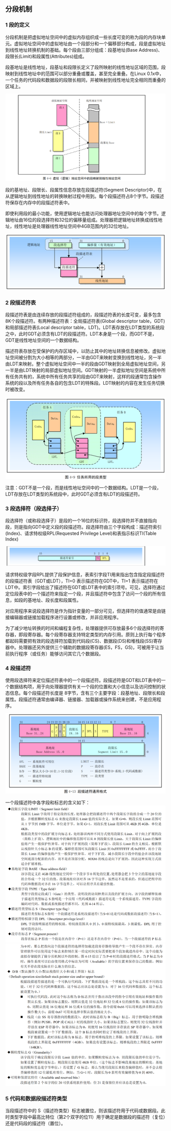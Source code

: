 ## 分段机制

### 1 段的定义

分段机制是把虚拟地址空间中的虚拟内存组织成一些长度可变的称为段的内存块单元。虚拟地址空间中的虚拟地址由一个段部分和一个偏移部分构成，段是虚拟地址到线性地址转换机制的基础。每个段由三部分组成：段基地址(Base Address)、段限长(Limit)和段属性(Attributes)组成。

段基地址是线性地址，段基址和段限长定义了段所映射的线性地址区域的范围，段映射到线性地址中的范围可以部分重叠或覆盖，甚至完全重叠。在Linux 0.1x中，一个任务的代码段和数据段的段限长相同，并被映射到线性地址完全相同而重叠的区域上。

![alt](./pictures2/1201.png)

段的基地址、段限长、段属性信息存放在段描述符(Segment Descriptor)中，在从逻辑地址到线性地址的转换映射过程中用到。每个段描述符占8个字节。段描述符保存在内存中的段描述符表中。

即使利用段的最小功能，使用逻辑地址也能访问处理器地址空间中的每个字节。逻辑地址由16位的段选择符和32位的偏移量组成。处理器把逻辑地址转换成线性地址，线性地址是处理器线性地址空间中4GB范围内的32位地址。

![alt](./pictures2/1202.png)

### 2 段描述符表

段描述符表是由连续存放的段描述符组成的，段描述符表的长度可变，最多包含8K个段描述符。有两种描述符表：全局描述符表(Global descriptor table，GDT)和局部描述符表(Local descriptor table，LDT)。LDT表存放在LDT类型的系统段之中，此时GDT必须含有LDT的段描述符。LDT本身是一个段，而GDT不是，GDT是线性地址空间的一个数据结构。

描述符表存放在受保护的内存区域中，以防止其中的地址转换信息被修改。虚拟地址空间被分割为大小相等的两部分，一半由GDT来映射变换到线性地址，另一半由LDT来映射。整个虚拟地址空间中一半的段由GDT映射到全局虚拟地址空间，另一半是由LDT映射的局部虚拟地址空间。GDT映射的一半虚拟地址空间是系统中所有任务共有的，系统中所有任务共享的段由GDT来映射，这样的段通常包含操作系统的段以及所有任务各自的包含LDT的特殊段。LDT映射的内容在发生任务切换时被改变。

![alt](./pictures2/1203.png)

注意：GDT不是一个段，而是线性地址空间中的一个数据结构。LDT是一个段，LDT存放在LDT类型的系统段中，此时GDT必须含有LDT的段描述符。

### 3 段选择符（段选择子）

段选择符（或称段选择子）是段的一个16位的标识符，段选择符并不直接指向段，则是指向GDT中定义段的段描述符。段选择符由三个字段构成：描述符索引(Index)、请求特权级RPL(Requested Privilege Level)和表指示标识TI(Table Index)

![alt](./pictures2/1204.png)

请求特权级字段RPL提供了段保护信息，表索引字段TI用来指出包含指定段描述符的段描述符表（GDT或LDT），TI=0 表示描述符在GDT中，TI=1 表示描述符在LDT中。索引字段给出了描述符在GDT或LDT表中的索引项号。可见，选择符通过定位段表中的一个描述符来指定一个段，并且描述符中包含了访问一个段的所有信息，如段的基地址、段长度和段属性。

对应用程序来说段选择符是作为指针变量的一部分可见，但选择符的值通常是由链接编辑器或链接加载程序进行设置或修改，并非应用程序。

为了减少地址转换的时间和编程复杂性，处理器提供可存放最多6个段选择符的寄存器，即段寄存器。每个段寄存器支持特定类型的内存引用。原则上执行每个程序都起码需要把有效的段选择符加载到代码段(CS)、数据段(DS)和堆栈段(SS)寄存器中。处理器还另外提供三个辅助的数据段寄存器(ES，FS，GS)，可被用于让当前执行程序（或任务）能够访问其它几个数据段。

### 4 段描述符

使用段选择符来定位描述符表中的一个段描述符。段描述符是GDT和LDT表中的一个数据结构项，用于向处理器提供有关一个段的位置和大小信息以及访问控制的状态信息。每个段描述符长度是 8字节，含有三个主要字段：段基地址、段限长和段属性。段描述符通常由编译器、链接器、加载器或操作系统来创建，不是应用程序。

![alt](./pictures2/1205.png)

一个段描述符中各字段和标志的含义如下：
![alt](./pictures2/1206.png)
![alt](./pictures2/1207.png)

### 5 代码和数据段描述符类型

当段描述符中的 S（描述符类型）标志被置位，则该描述符用于代码或数据段。此时类型字段中最高比特位（第2个双字的位11）用于确定是数据段的描述符（复位）还是代码段的描述符（置位）。
